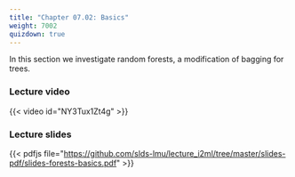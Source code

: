 ```yaml
---
title: "Chapter 07.02: Basics"
weight: 7002
quizdown: true
---
```

In this section we investigate random forests, a modification of bagging for trees.

<!--more-->

### Lecture video

{{< video id="NY3Tux1Zt4g" >}}

### Lecture slides

{{< pdfjs file="https://github.com/slds-lmu/lecture_i2ml/tree/master/slides-pdf/slides-forests-basics.pdf" >}}
